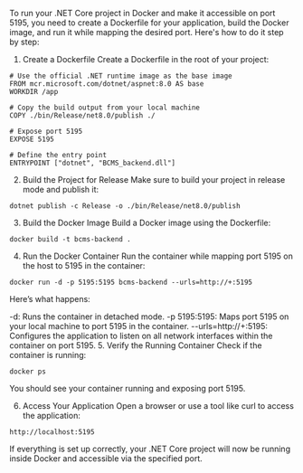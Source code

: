 To run your .NET Core project in Docker and make it accessible on port 5195, you need to create a Dockerfile for your application, build the Docker image, and run it while mapping the desired port. Here's how to do it step by step:

1. Create a Dockerfile
Create a Dockerfile in the root of your project:

```
# Use the official .NET runtime image as the base image
FROM mcr.microsoft.com/dotnet/aspnet:8.0 AS base
WORKDIR /app

# Copy the build output from your local machine
COPY ./bin/Release/net8.0/publish ./ 

# Expose port 5195
EXPOSE 5195

# Define the entry point
ENTRYPOINT ["dotnet", "BCMS_backend.dll"]
```
2. Build the Project for Release
Make sure to build your project in release mode and publish it:

```
dotnet publish -c Release -o ./bin/Release/net8.0/publish
```
3. Build the Docker Image
Build a Docker image using the Dockerfile:

```
docker build -t bcms-backend .
```
4. Run the Docker Container
Run the container while mapping port 5195 on the host to 5195 in the container:

```
docker run -d -p 5195:5195 bcms-backend --urls=http://+:5195
```
Here’s what happens:

-d: Runs the container in detached mode.
-p 5195:5195: Maps port 5195 on your local machine to port 5195 in the container.
--urls=http://+:5195: Configures the application to listen on all network interfaces within the container on port 5195.
5. Verify the Running Container
Check if the container is running:

```
docker ps
```
You should see your container running and exposing port 5195.

6. Access Your Application
Open a browser or use a tool like curl to access the application:

```
http://localhost:5195
```
If everything is set up correctly, your .NET Core project will now be running inside Docker and accessible via the specified port.